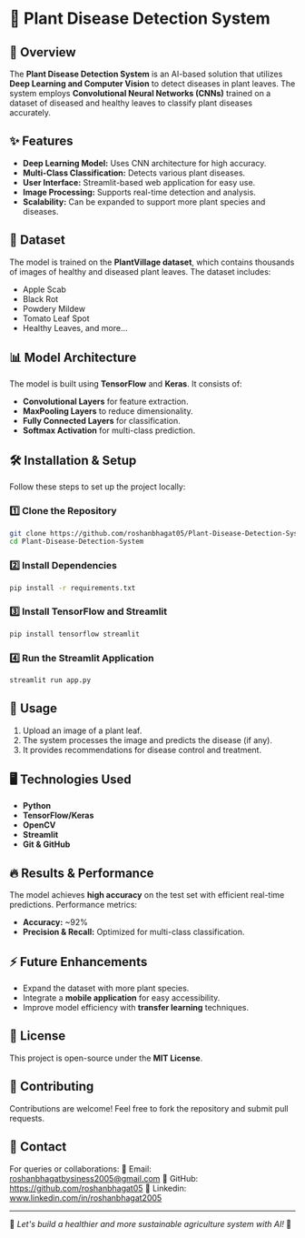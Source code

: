 # 🌿 Plant Disease Detection System

## 📌 Overview
The **Plant Disease Detection System** is an AI-based solution that utilizes **Deep Learning and Computer Vision** to detect diseases in plant leaves. The system employs **Convolutional Neural Networks (CNNs)** trained on a dataset of diseased and healthy leaves to classify plant diseases accurately. 

## ✨ Features
- **Deep Learning Model:** Uses CNN architecture for high accuracy.
- **Multi-Class Classification:** Detects various plant diseases.
- **User Interface:** Streamlit-based web application for easy use.
- **Image Processing:** Supports real-time detection and analysis.
- **Scalability:** Can be expanded to support more plant species and diseases.

## 📂 Dataset
The model is trained on the **PlantVillage dataset**, which contains thousands of images of healthy and diseased plant leaves. The dataset includes:
- Apple Scab
- Black Rot
- Powdery Mildew
- Tomato Leaf Spot
- Healthy Leaves, and more...

## 📊 Model Architecture
The model is built using **TensorFlow** and **Keras**. It consists of:
- **Convolutional Layers** for feature extraction.
- **MaxPooling Layers** to reduce dimensionality.
- **Fully Connected Layers** for classification.
- **Softmax Activation** for multi-class prediction.

## 🛠 Installation & Setup
Follow these steps to set up the project locally:

### 1️⃣ Clone the Repository
```bash
git clone https://github.com/roshanbhagat05/Plant-Disease-Detection-System.git
cd Plant-Disease-Detection-System
```

### 2️⃣ Install Dependencies
```bash
pip install -r requirements.txt
```

### 3️⃣ Install TensorFlow and Streamlit
```bash
pip install tensorflow streamlit
```

### 4️⃣ Run the Streamlit Application
```bash
streamlit run app.py
```

## 🚀 Usage
1. Upload an image of a plant leaf.
2. The system processes the image and predicts the disease (if any).
3. It provides recommendations for disease control and treatment.

## 🖥 Technologies Used
- **Python**
- **TensorFlow/Keras**
- **OpenCV**
- **Streamlit**
- **Git & GitHub**

## 🔥 Results & Performance
The model achieves **high accuracy** on the test set with efficient real-time predictions. Performance metrics:
- **Accuracy:** ~92%
- **Precision & Recall:** Optimized for multi-class classification.

## ⚡ Future Enhancements
- Expand the dataset with more plant species.
- Integrate a **mobile application** for easy accessibility.
- Improve model efficiency with **transfer learning** techniques.

## 📜 License
This project is open-source under the **MIT License**.

## 🤝 Contributing
Contributions are welcome! Feel free to fork the repository and submit pull requests.

## 📧 Contact
For queries or collaborations:
📩 Email: roshanbhagatbysiness2005@gmail.com
📌 GitHub: https://github.com/roshanbhagat05
🔗 Linkedin: www.linkedin.com/in/roshanbhagat2005

---
🌱 *Let's build a healthier and more sustainable agriculture system with AI!* 🚀
